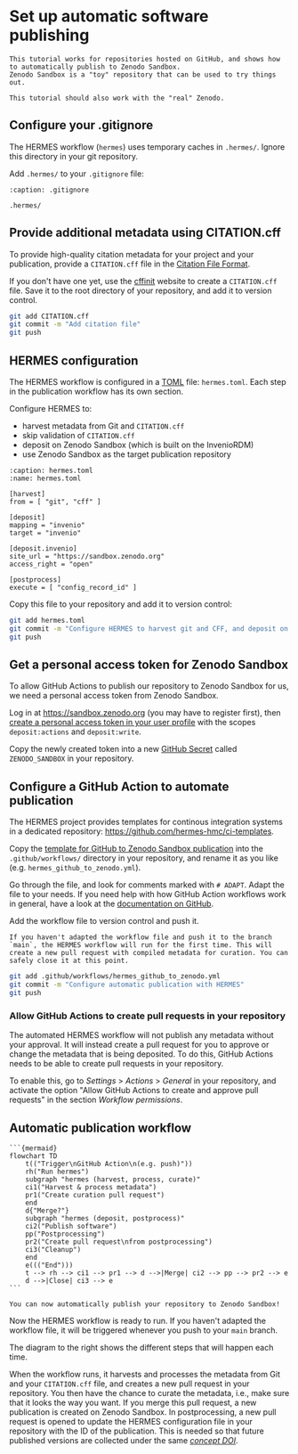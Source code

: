 <!--
SPDX-FileCopyrightText: 2023 German Aerospace Center (DLR), Forschungszentrum Jülich GmbH

SPDX-License-Identifier: CC-BY-SA-4.0
-->

<!-- 
SPDX-FileContributor: Oliver Bertuch
SPDX-FileContributor: Michael Meinel
SPDX-FileContributor: Stephan Druskat
-->

# Set up automatic software publishing
 
```{note}
This tutorial works for repositories hosted on GitHub, and shows how to automatically publish to Zenodo Sandbox.
Zenodo Sandbox is a "toy" repository that can be used to try things out.

This tutorial should also work with the "real" Zenodo.
```
 
## Configure your .gitignore
 
The HERMES workflow (`hermes`) uses temporary caches in `.hermes/`.
Ignore this directory in your git repository.

Add `.hermes/` to your `.gitignore` file:
 
```{code-block} bash
:caption: .gitignore

.hermes/
```

## Provide additional metadata using CITATION.cff
 
To provide high-quality citation metadata for your project and your publication,
provide a `CITATION.cff` file in the [Citation File Format](https://citation-file-format.github.io/).

If you don't have one yet,
use the [cffinit](https://citation-file-format.github.io/cff-initializer-javascript/) website
to create a `CITATION.cff` file.
Save it to the root directory of your repository, and add it to version control.

```bash
git add CITATION.cff
git commit -m "Add citation file"
git push
```
 
## HERMES configuration
 
The HERMES workflow is configured in a [TOML](https://toml.io) file: `hermes.toml`.
Each step in the publication workflow has its own section.

Configure HERMES to:

- harvest metadata from Git and `CITATION.cff`
- skip validation of `CITATION.cff`
- deposit on Zenodo Sandbox (which is built on the InvenioRDM)
- use Zenodo Sandbox as the target publication repository

```{code-block} toml
:caption: hermes.toml
:name: hermes.toml

[harvest]
from = [ "git", "cff" ]

[deposit]
mapping = "invenio"
target = "invenio"

[deposit.invenio]
site_url = "https://sandbox.zenodo.org"
access_right = "open"

[postprocess]
execute = [ "config_record_id" ]
```

Copy this file to your repository and add it to version control:

```bash
git add hermes.toml
git commit -m "Configure HERMES to harvest git and CFF, and deposit on Zenodo Sandbox"
git push
```

## Get a personal access token for Zenodo Sandbox

To allow GitHub Actions to publish our repository to Zenodo Sandbox for us,
we need a personal access token from Zenodo Sandbox.

Log in at https://sandbox.zenodo.org (you may have to register first),
then [create a personal access token in your user profile](https://sandbox.zenodo.org/account/settings/applications/tokens/new/)
with the scopes `deposit:actions` and `deposit:write`.

Copy the newly created token into a new [GitHub Secret](https://docs.github.com/en/actions/security-guides/encrypted-secrets#creating-encrypted-secrets-for-a-repository) called `ZENODO_SANDBOX` in your repository.

## Configure a GitHub Action to automate publication 

The HERMES project provides templates for continous integration systems in a dedicated repository:
https://github.com/hermes-hmc/ci-templates.

Copy the [template for GitHub to Zenodo Sandbox publication](https://github.com/hermes-hmc/ci-templates/blob/main/TEMPLATE_hermes_github_to_zenodo.yml)
into the `.github/workflows/` directory in your repository, and rename it as you like (e.g. `hermes_github_to_zenodo.yml`).

Go through the file, and look for comments marked with `# ADAPT`.
Adapt the file to your needs.
If you need help with how GitHub Action workflows work in general,
have a look at the [documentation on GitHub](https://docs.github.com/actions).

Add the workflow file to version control and push it.

```{note}
If you haven't adapted the workflow file and push it to the branch `main`, the HERMES workflow will run for the first time. This will create a new pull request with compiled metadata for curation. You can safely close it at this point.
```

```bash
git add .github/workflows/hermes_github_to_zenodo.yml
git commit -m "Configure automatic publication with HERMES"
git push
```

### Allow GitHub Actions to create pull requests in your repository

The automated HERMES workflow will not publish any metadata without your approval.
It will instead create a pull request for you to approve or change the metadata that is being deposited.
To do this, GitHub Actions needs to be able to create pull requests in your repository.

To enable this, go to *Settings* > *Actions* > *General* in your repository,
and activate the option "Allow GitHub Actions to create and approve pull requests" in the section *Workflow permissions*.

## Automatic publication workflow

````{margin}
```{mermaid}
flowchart TD
    t(("Trigger\nGitHub Action\n(e.g. push)"))
    rh("Run hermes")
    subgraph "hermes (harvest, process, curate)"
    ci1("Harvest & process metadata")
    pr1("Create curation pull request")
    end
    d{"Merge?"}
    subgraph "hermes (deposit, postprocess)"
    ci2("Publish software")
    pp("Postprocessing")
    pr2("Create pull request\nfrom postprocessing")
    ci3("Cleanup")
    end
    e((("End")))
    t --> rh --> ci1 --> pr1 --> d -->|Merge| ci2 --> pp --> pr2 --> e
    d -->|Close| ci3 --> e
```
````

```{admonition} Congratulations!
You can now automatically publish your repository to Zenodo Sandbox!
```

Now the HERMES workflow is ready to run.
If you haven't adapted the workflow file, it will be triggered whenever you push to your `main` branch.

The diagram to the right shows the different steps that will happen each time.

When the workflow runs, it harvests and processes the metadata from Git and your `CITATION.cff` file,
and creates a new pull request in your repository.
You then have the chance to curate the metadata, i.e., make sure that it looks the way you want.
If you merge this pull request, a new publication is created on Zenodo Sandbox. 
In postprocessing, a new pull request is opened to update the HERMES configuration file
in your repository
with the ID of the publication.
This is needed so that future published versions are collected under the same [*concept DOI*](https://help.zenodo.org/#versioning).

